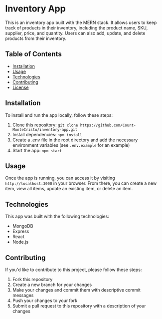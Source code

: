 # Inventory App

This is an inventory app built with the MERN stack. It allows users to keep track of products in their inventory, including the product name, SKU, supplier, price, and quantity. Users can also add, update, and delete products from their inventory.

## Table of Contents

- [Installation](#installation)
- [Usage](#usage)
- [Technologies](#technologies)
- [Contributing](#contributing)
- [License](#license)

## Installation

To install and run the app locally, follow these steps:

1. Clone this repository: `git clone https://github.com/Count-MonteCristo/inventory-app.git`
2. Install dependencies: `npm install`
3. Create a .env file in the root directory and add the necessary environment variables (see `.env.example` for an example)
4. Start the app: `npm start`

## Usage

Once the app is running, you can access it by visiting `http://localhost:3000` in your browser. From there, you can create a new item, view all items, update an existing item, or delete an item.

## Technologies

This app was built with the following technologies:

- MongoDB
- Express
- React
- Node.js

## Contributing

If you'd like to contribute to this project, please follow these steps:

1. Fork this repository
2. Create a new branch for your changes
3. Make your changes and commit them with descriptive commit messages
4. Push your changes to your fork
5. Submit a pull request to this repository with a description of your changes
